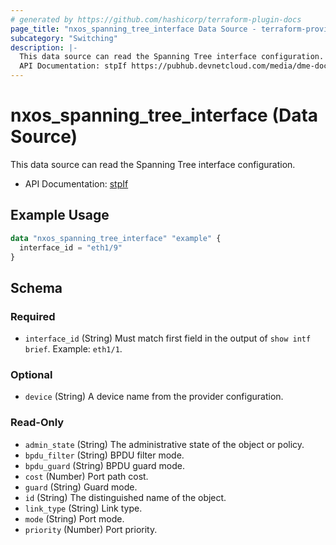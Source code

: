 ```yaml
---
# generated by https://github.com/hashicorp/terraform-plugin-docs
page_title: "nxos_spanning_tree_interface Data Source - terraform-provider-nxos"
subcategory: "Switching"
description: |-
  This data source can read the Spanning Tree interface configuration.
  API Documentation: stpIf https://pubhub.devnetcloud.com/media/dme-docs-10-2-2/docs/Discovery%20Protocols/stp:If/
---
```


# nxos_spanning_tree_interface (Data Source)

This data source can read the Spanning Tree interface configuration.

- API Documentation: [stpIf](https://pubhub.devnetcloud.com/media/dme-docs-10-2-2/docs/Discovery%20Protocols/stp:If/)

## Example Usage

```terraform
data "nxos_spanning_tree_interface" "example" {
  interface_id = "eth1/9"
}
```

<!-- schema generated by tfplugindocs -->
## Schema

### Required

- `interface_id` (String) Must match first field in the output of `show intf brief`. Example: `eth1/1`.

### Optional

- `device` (String) A device name from the provider configuration.

### Read-Only

- `admin_state` (String) The administrative state of the object or policy.
- `bpdu_filter` (String) BPDU filter mode.
- `bpdu_guard` (String) BPDU guard mode.
- `cost` (Number) Port path cost.
- `guard` (String) Guard mode.
- `id` (String) The distinguished name of the object.
- `link_type` (String) Link type.
- `mode` (String) Port mode.
- `priority` (Number) Port priority.
